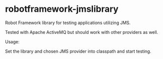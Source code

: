 robotframework-jmslibrary
=========================

Robot Framework library for testing applications utilizing JMS.

Tested with Apache ActiveMQ but should work with other providers as well.

Usage:

Set the library and chosen JMS provider into classpath and start testing.
